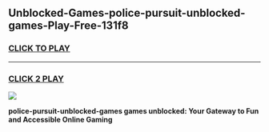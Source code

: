 
## Unblocked-Games-police-pursuit-unblocked-games-Play-Free-131f8
<h3>
<a href="https://premium76.site?title=police-pursuit-unblocked-games&ref=21A">CLICK TO PLAY</a></h3>
<hr>

<h3>
<a href="https://premium76.site?title=police-pursuit-unblocked-games&ref=21A">CLICK 2 PLAY</a>
  
</h3>

<a href="https://premium76.site?title=police-pursuit-unblocked-games&ref=21A"><img src="https://clearcache.store/games.png"></a>


**police-pursuit-unblocked-games games unblocked: Your Gateway to Fun and Accessible Online Gaming**
